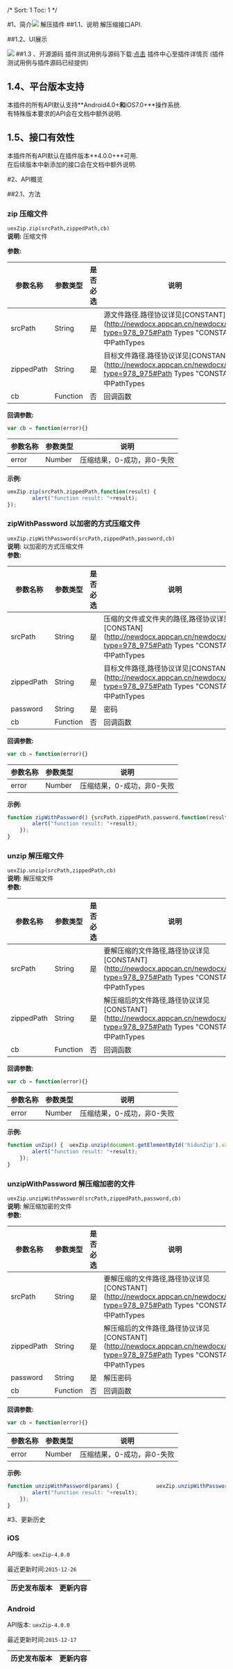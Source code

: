 /*
Sort: 1
Toc: 1
*/


 #1、简介[![](http://appcan-download.oss-cn-beijing.aliyuncs.com/%E5%85%AC%E6%B5%8B%2Fgf.png)]() <ignore>
解压插件
##1.1、说明<ignore>
 解压缩接口API.

##1.2、UI展示<ignore>

 ![](http://newdocx.appcan.cn/docximg/125135p2015q6p16r.png)
##1.3 、开源源码<ignore>
插件测试用例与源码下载:[点击](http://plugin.appcan.cn/details.html?id=198_index) 插件中心至插件详情页 (插件测试用例与插件源码已经提供)

## 1.4、平台版本支持<ignore>
本插件的所有API默认支持**Android4.0+**和**iOS7.0+**操作系统.  
有特殊版本要求的API会在文档中额外说明.

## 1.5、接口有效性<ignore>
本插件所有API默认在插件版本**4.0.0+**可用.  
在后续版本中新添加的接口会在文档中额外说明.

 #2、API概览<ignore>


##2.1、方法<ignore>

###  zip 压缩文件		

`uexZip.zip(srcPath,zippedPath,cb)	`				
**说明:**
压缩文件	

**参数:**

| 参数名称       | 参数类型     | 是否必选 | 说明                                       |
| ---------- | -------- | ---- | ---------------------------------------- |
| srcPath    | String   | 是    | 源文件路径.路径协议详见[CONSTANT](http://newdocx.appcan.cn/newdocx/docx?type=978_975#Path Types "CONSTANT")中PathTypes |
| zippedPath | String   | 是    | 目标文件路径.路径协议详见[CONSTANT](http://newdocx.appcan.cn/newdocx/docx?type=978_975#Path Types "CONSTANT")中PathTypes |
| cb         | Function | 否    | 回调函数                                     |

**回调参数:**

```javascript
var cb = function(error){}
```

| 参数名称  | 参数类型   | 说明              |
| ----- | ------ | --------------- |
| error | Number | 压缩结果，0-成功，非0-失败 |

**示例:**

```javascript
uexZip.zip(srcPath,zippedPath,function(result) {
		alert("function result: "+result);
});				
```

###  zipWithPassword 以加密的方式压缩文件		

`uexZip.zipWithPassword(srcPath,zippedPath,password,cb)	`				
**说明:**
以加密的方式压缩文件			
**参数:**

| 参数名称       | 参数类型     | 是否必选 | 说明                                       |
| ---------- | -------- | ---- | ---------------------------------------- |
| srcPath    | String   | 是    | 压缩的文件或文件夹的路径,路径协议详见[CONSTAN](http://newdocx.appcan.cn/newdocx/docx?type=978_975#Path Types "CONSTAN")T中PathTypes |
| zippedPath | String   | 是    | 目标文件路径,路径协议详见[CONSTANT](http://newdocx.appcan.cn/newdocx/docx?type=978_975#Path Types "CONSTANT")中PathTypes |
| password   | String   | 是    | 密码                                       |
| cb         | Function | 否    | 回调函数                                     |

**回调参数:**

```javascript
var cb = function(error){}
```

| 参数名称  | 参数类型   | 说明              |
| ----- | ------ | --------------- |
| error | Number | 压缩结果，0-成功，非0-失败 |

**示例:**
```javascript
function zipWithPassword() {srcPath,zippedPath,password,function(result){
		alert("function result: "+result);
	});
}
```



###  unzip	解压缩文件		

`uexZip.unzip(srcPath,zippedPath,cb)				`	
**说明:**
解压缩文件					
**参数:**

| 参数名称       | 参数类型     | 是否必选 | 说明                                       |
| ---------- | -------- | ---- | ---------------------------------------- |
| srcPath    | String   | 是    | 要解压缩的文件路径,路径协议详见[CONSTANT](http://newdocx.appcan.cn/newdocx/docx?type=978_975#Path Types "CONSTANT")中PathTypes |
| zippedPath | String   | 是    | 解压缩后的文件路径,路径协议详见[CONSTANT](http://newdocx.appcan.cn/newdocx/docx?type=978_975#Path Types "CONSTANT")中PathTypes |
| cb         | Function | 否    | 回调函数                                     |

**回调参数:**

```javascript
var cb = function(error){}
```

| 参数名称  | 参数类型   | 说明              |
| ----- | ------ | --------------- |
| error | Number | 压缩结果，0-成功，非0-失败 |

**示例:**
```javascript
function unZip() {	uexZip.unzip(document.getElementById('hidunZip').value,document.getElementById('outPath').value,function(result){
		alert("function result: "+result);
	});
}
```
###  unzipWithPassword	解压缩加密的文件		

`uexZip.unzipWithPassword(srcPath,zippedPath,password,cb)					`
**说明:**
解压缩加密的文件	
**参数:**

| 参数名称       | 参数类型     | 是否必选 | 说明                                       |
| ---------- | -------- | ---- | ---------------------------------------- |
| srcPath    | String   | 是    | 要解压缩的文件路径,路径协议详见[CONSTANT](http://newdocx.appcan.cn/newdocx/docx?type=978_975#Path Types "CONSTANT")中PathTypes |
| zippedPath | String   | 是    | 解压缩后的文件路径,路径协议详见[CONSTANT](http://newdocx.appcan.cn/newdocx/docx?type=978_975#Path Types "CONSTANT")中PathTypes |
| password   | String   | 是    | 解压密码                                     |
| cb         | Function | 否    | 回调函数                                     |

**回调参数:**

```javascript
var cb = function(error){}
```

| 参数名称  | 参数类型   | 说明              |
| ----- | ------ | --------------- |
| error | Number | 压缩结果，0-成功，非0-失败 |

**示例:**
```javascript
function unzipWithPassword(params) {			uexZip.unzipWithPassword(document.getElementById('hidunZip').value,document.getElementById('outPath').value,document.getElementById('pwd2').value,function(result){
		alert("function result: "+result);
	});
}				
```

#3、更新历史<ignore>

### iOS<ignore>

API版本: `uexZip-4.0.0`

最近更新时间:`2015-12-26`

| 历史发布版本 | 更新内容                                    |
| ------ | --------------------------------------- |

### Android<ignore>

API版本: `uexZip-4.0.0`

最近更新时间:`2015-12-17`

| 历史发布版本 | 更新内容                      |
| ------ | ------------------------- |
